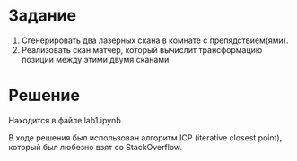# Задание
1)  Сгенерировать два лазерных скана в комнате с препядствием(ями).
2)  Реализовать скан матчер, который вычислит трансформацию позиции между этими двумя сканами.

# Решение
Находится в файле lab1.ipynb

В ходе решения был использован алгоритм ICP (iterative closest point), который был любезно взят со StackOverflow.
